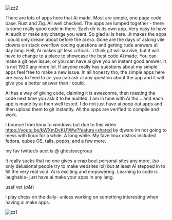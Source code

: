 ![zz2](https://github.com/user-attachments/assets/e54f4c9f-843b-4ae3-85b3-515c673b739e)






There are lots of apps here that Ai made. Most are simple, one page code base. Rust and Zig. All well checked. The apps are lumped together - there is some really good code in there. Each dir is its own app. Very easy to have Ai audit or make any change you want. So glad ai is here...it makes the apps i could only dream about before the ai era. Gone are the days of asking vile clowns on stack overflow coding questions and getting rude answers all day long. Hell, Ai makes git less critical... i think git will survive, but it will have to change to a place to showcase the best code Ai made. You can make a git new issue, or you can have ai give you an instant good answer. It is not 1920 any more lol. If anyone really has questions about my simple apps feel free to make a new issue. In all honesty tho, the simple apps here are easy to feed to ai- you can ask ai any question about the app and it will give you a better answer than i could. 

Ai has a way of giving code, claiming it is awesonme, then roasting the code next time you ask it to be audited. I am in tune with Ai tho... and each app is made by ai then well tested. I do not just have ai poop out apps and then upload them to git instantly. All the apps are verified to compile and work. 


I bounce from linux to windows but due to this video https://youtu.be/bWXmDvKU1Ww?feature=shared by djware  im not going to mess with linux for a while. A long while. My fave linux distros included fedora, qubes OS, tails, popos, and a few more. 


my fav twitter/x acct is @ ghostsecgroup  


It really sucks that no one gives a crap bout personal sites any more, (so only delusional people try to make websites lol) but at least Ai stepped in to fill the very real void. Ai is
exciting and empowering. Learning to code is laughable- just have ai make your apps in any lang. 

 usaf vet (p&t)  

I play chess on the daily- unless working on something interesting when having ai make apps. 


![zz1](https://github.com/user-attachments/assets/26522f0b-7f6e-43b8-9298-d24958cd6ec4)
